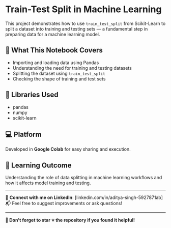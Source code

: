# Train-Test Split in Machine Learning

This project demonstrates how to use `train_test_split` from Scikit-Learn to split a dataset into training and testing sets — a fundamental step in preparing data for a machine learning model.

## 📌 What This Notebook Covers
- Importing and loading data using Pandas
- Understanding the need for training and testing datasets
- Splitting the dataset using `train_test_split`
- Checking the shape of training and test sets

## 🧰 Libraries Used
- pandas
- numpy
- scikit-learn

## 💻 Platform
Developed in **Google Colab** for easy sharing and execution.

## 🚀 Learning Outcome
Understanding the role of data splitting in machine learning workflows and how it affects model training and testing.

---

🔗 **Connect with me on LinkedIn**: [linkedin.com/in/aditya-singh-5927871ab]  
📬 Feel free to suggest improvements or ask questions!

---

**📌 Don't forget to star ⭐ the repository if you found it helpful!**

